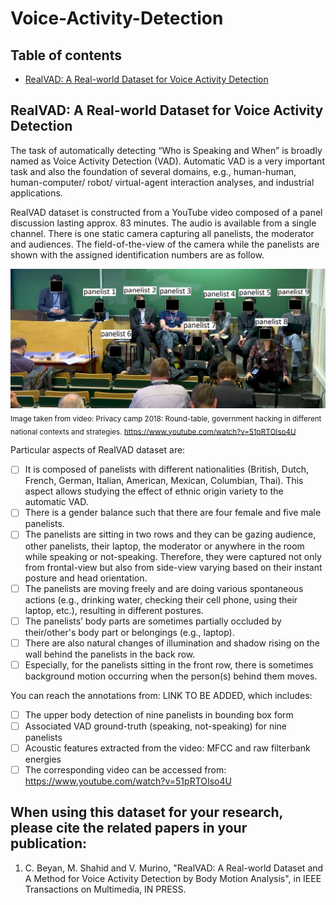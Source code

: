 # Voice-Activity-Detection

## Table of contents
* [RealVAD: A Real-world Dataset for Voice Activity Detection](#dataset)

## RealVAD: A Real-world Dataset for Voice Activity Detection
The task of automatically detecting “Who is Speaking and When” is broadly named as Voice Activity Detection (VAD). 
Automatic VAD is a very important task and also the foundation of several domains, e.g., human-human, human-computer/ robot/ virtual-agent interaction analyses, 
and industrial applications.

RealVAD dataset is constructed from a YouTube video composed of a panel discussion lasting approx. 83 minutes. 
The audio is available from a single channel. There is one static camera capturing all panelists, the moderator and audiences. 
The field-of-the-view of the camera while the panelists are shown with the assigned identification numbers are as follow.

![Alt text](img.jpg)
<sub> Image taken from video: Privacy camp 2018: Round-table, government hacking in different national contexts and strategies.
https://www.youtube.com/watch?v=51pRTOIso4U </sub>

 Particular aspects of RealVAD dataset are:

* [ ] It is composed of panelists with different nationalities (British, Dutch, French, German, Italian, American, Mexican, Columbian, Thai). This aspect allows studying the effect of ethnic origin variety to the automatic VAD.
* [ ]	There is a gender balance such that there are four female and five male panelists.
* [ ]	The panelists are sitting in two rows and they can be gazing audience, other panelists, their laptop, the moderator or anywhere in the room while speaking or not-speaking. Therefore, they were captured not only from frontal-view but also from side-view varying based on their instant posture and head orientation.
* [ ] The panelists are moving freely and are doing various spontaneous actions (e.g., drinking water, checking their cell phone, using their laptop, etc.), resulting in different postures. 
* [ ] The panelists’ body parts are sometimes partially occluded by their/other's body part or belongings (e.g., laptop).
* [ ] There are also natural changes of illumination and shadow rising on the wall behind the panelists in the back row.
* [ ] Especially, for the panelists sitting in the front row, there is sometimes background motion occurring when the person(s) behind them moves.

You can reach the annotations from: LINK TO BE ADDED, which includes:

* [ ] The upper body detection of nine panelists in bounding box form
* [ ] Associated VAD ground-truth (speaking, not-speaking) for nine panelists 
* [ ] Acoustic features extracted from the video: MFCC and raw filterbank energies
* [ ] The corresponding video can be accessed from: https://www.youtube.com/watch?v=51pRTOIso4U

## When using this dataset for your research, please cite the related papers in your publication:
1) C. Beyan, M. Shahid and V. Murino, "RealVAD: A Real-world Dataset and A Method for
Voice Activity Detection by Body Motion Analysis", in IEEE Transactions on Multimedia, IN PRESS.
